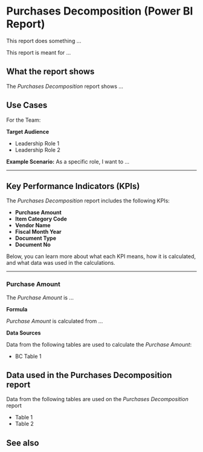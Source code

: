 # Purchases Decomposition (Power BI Report)

This report does something ...

This report is meant for ...

## What the report shows

The _Purchases Decomposition_ report shows ...

## Use Cases

For the Team:

**Target Audience**
- Leadership Role 1
- Leadership Role 2

**Example Scenario:** As a specific role, I want to ...

---

## Key Performance Indicators (KPIs)

The _Purchases Decomposition_ report includes the following KPIs:

- **Purchase Amount**
- **Item Category Code**
- **Vendor Name**
- **Fiscal Month Year**
- **Document Type**
- **Document No**

Below, you can learn more about what each KPI means, how it is calculated, and what data was used in the calculations.

---
### Purchase Amount

The *Purchase Amount* is ...

**Formula**  

*Purchase Amount* is calculated from ...

**Data Sources**

Data from the following tables are used to calculate the *Purchase Amount*:
- BC Table 1


## Data used in the Purchases Decomposition report

Data from the following tables are used on the *Purchases Decomposition* report
- Table 1
- Table 2


## See also

